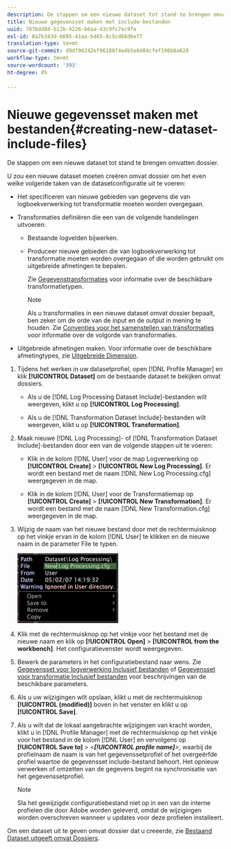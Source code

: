 ```yaml
---
description: De stappen om een nieuwe dataset tot stand te brengen omvatten dossier.
title: Nieuwe gegevensset maken met include-bestanden
uuid: 707bdd84-b12b-4226-b6aa-43c9fc7ec9fe
exl-id: 8a7b343d-b695-41aa-b465-8c5cd68d6ef7
translation-type: tm+mt
source-git-commit: d9df90242ef96188f4e4b5e6d04cfef196b0a628
workflow-type: tm+mt
source-wordcount: '393'
ht-degree: 0%

---
```


# Nieuwe gegevensset maken met bestanden{#creating-new-dataset-include-files}

De stappen om een nieuwe dataset tot stand te brengen omvatten dossier.

U zou een nieuwe dataset moeten creëren omvat dossier om het even welke volgende taken van de datasetconfiguratie uit te voeren:

* Het specificeren van nieuwe gebieden van gegevens die van logboekverwerking tot transformatie moeten worden overgegaan.
* Transformaties definiëren die een van de volgende handelingen uitvoeren:

   * Bestaande logvelden bijwerken.
   * Produceer nieuwe gebieden die van logboekverwerking tot transformatie moeten worden overgegaan of die worden gebruikt om uitgebreide afmetingen te bepalen.

      Zie [Gegevenstransformaties](../../../../home/c-dataset-const-proc/c-data-trans/c-abt-transf.md) voor informatie over de beschikbare transformatietypen.

      >[!NOTE]
      >
      >Als u transformaties in een nieuwe dataset omvat dossier bepaalt, ben zeker om de orde van de input en de output in mening te houden. Zie [Conventies voor het samenstellen van transformaties](../../../../home/c-dataset-const-proc/c-data-trans/c-con-transf.md#concept-01998eebb7e347c58255fb442f2613b6) voor informatie over de volgorde van transformaties.

* Uitgebreide afmetingen maken. Voor informatie over de beschikbare afmetingtypes, zie [Uitgebreide Dimension](../../../../home/c-dataset-const-proc/c-ex-dim/c-abt-ex-dim.md).

1. Tijdens het werken in uw datasetprofiel, open [!DNL Profile Manager] en klik **[!UICONTROL Dataset]** om de bestaande dataset te bekijken omvat dossiers.

   * Als u de [!DNL Log Processing Dataset Include]-bestanden wilt weergeven, klikt u op **[!UICONTROL Log Processing]**.

   * Als u de [!DNL Transformation Dataset Include]-bestanden wilt weergeven, klikt u op **[!UICONTROL Transformation]**.

1. Maak nieuwe [!DNL Log Processing]- of [!DNL Transformation Dataset Include]-bestanden door een van de volgende stappen uit te voeren:

   * Klik in de kolom [!DNL User] voor de map Logverwerking op **[!UICONTROL Create]** > **[!UICONTROL New Log Processing]**. Er wordt een bestand met de naam [!DNL New Log Processing.cfg] weergegeven in de map.

   * Klik in de kolom [!DNL User] voor de Transformatiemap op **[!UICONTROL Create]** > **[!UICONTROL New Transformation]**. Er wordt een bestand met de naam [!DNL New Transformation.cfg] weergegeven in de map.

1. Wijzig de naam van het nieuwe bestand door met de rechtermuisknop op het vinkje ervan in de kolom [!DNL User] te klikken en de nieuwe naam in de parameter File te typen.

   ![Stapinfo](assets/vis_ProfileManager_RenameFile.png)

1. Klik met de rechtermuisknop op het vinkje voor het bestand met de nieuwe naam en klik op **[!UICONTROL Open]** > **[!UICONTROL from the workbench]**. Het configuratievenster wordt weergegeven.
1. Bewerk de parameters in het configuratiebestand naar wens. Zie [Gegevensset voor logverwerking Inclusief bestanden](../../../../home/c-dataset-const-proc/c-dataset-inc-files/c-types-dataset-inc-files/c-log-proc-dataset-inc-files/c-log-proc-dataset-inc-files.md#concept-999475a22519432e98844622ca95b6ab) of [Gegevensset voor transformatie Inclusief bestanden](../../../../home/c-dataset-const-proc/c-dataset-inc-files/c-types-dataset-inc-files/c-trans-dataset-inc-files.md#concept-c64aa78ed9ce40b8a0f4932c82ff5ace) voor beschrijvingen van de beschikbare parameters.
1. Als u uw wijzigingen wilt opslaan, klikt u met de rechtermuisknop **[!UICONTROL (modified)]** boven in het venster en klikt u op **[!UICONTROL Save]**.
1. Als u wilt dat de lokaal aangebrachte wijzigingen van kracht worden, klikt u in [!DNL Profile Manager] met de rechtermuisknop op het vinkje voor het bestand in de kolom [!DNL User] en vervolgens op **[!UICONTROL Save to]** > *&lt;**[!UICONTROL profile name]**>*, waarbij de profielnaam de naam is van het gegevenssetprofiel of het overgeërfde profiel waartoe de gegevensset include-bestand behoort. Het opnieuw verwerken of omzetten van de gegevens begint na synchronisatie van het gegevenssetprofiel.

   >[!NOTE]
   >
   >Sla het gewijzigde configuratiebestand niet op in een van de interne profielen die door Adobe worden geleverd, omdat de wijzigingen worden overschreven wanneer u updates voor deze profielen installeert.

Om een dataset uit te geven omvat dossier dat u creeerde, zie [Bestaand Dataset uitgeeft omvat Dossiers](../../../../home/c-dataset-const-proc/c-dataset-inc-files/c-work-dataset-inc-files/t-edit-ex-dataset-inc-files.md#task-456c04e38ebc425fb35677a6bb6aa077).
